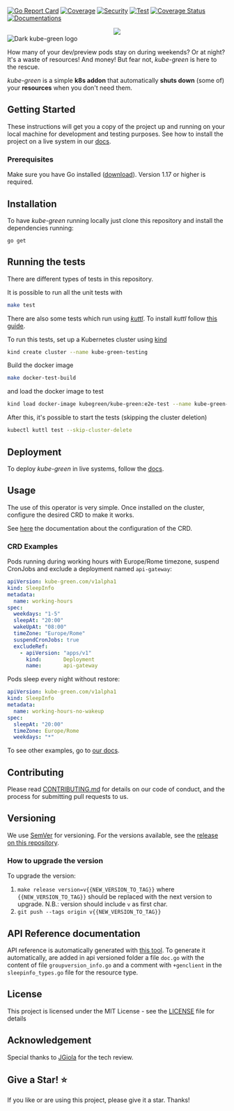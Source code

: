 [![Go Report Card][go-report-svg]][go-report-card]
[![Coverage][test-and-build-svg]][test-and-build]
[![Security][security-badge]][security-pipelines]
[![Test][test-badge]][test-pipelines]
[![Coverage Status][coverage-badge]][coverage]
[![Documentations][website-badge]][website]

<div align="center">
  <img src="#gh-light-mode-only">

</div>

<picture>
  <source media="(prefers-color-scheme: dark)" srcset="https://github.com/kube-green/kube-green/raw/main/logo/logo.svg">
  <img alt="Dark kube-green logo" src="https://github.com/kube-green/kube-green/raw/main/logo/logo-dark.svg">
</picture>

<!-- #gh-dark-mode-only -->

How many of your dev/preview pods stay on during weekends? Or at night? It's a waste of resources! And money! But fear not, *kube-green* is here to the rescue.

*kube-green* is a simple **k8s addon** that automatically **shuts down** (some of) your **resources** when you don't need them.

## Getting Started

These instructions will get you a copy of the project up and running on your local machine for development and testing purposes. See how to install the project on a live system in our [docs](https://kube-green.dev/docs/install/).

### Prerequisites

Make sure you have Go installed ([download](https://go.dev/dl/)). Version 1.17 or higher is required.

## Installation

To have *kube-green* running locally just clone this repository and install the dependencies running:

```golang
go get
```

## Running the tests

There are different types of tests in this repository.

It is possible to run all the unit tests with

```sh
make test
```

There are also some tests which run using [*kuttl*](https://kuttl.dev/). To install *kuttl* follow [this guide](https://kuttl.dev/docs/#install-kuttl-cli).

To run this tests, set up a Kubernetes cluster using [kind](https://kind.sigs.k8s.io/)

```sh
kind create cluster --name kube-green-testing
```

Build the docker image

```sh
make docker-test-build
```

and load the docker image to test

```sh
kind load docker-image kubegreen/kube-green:e2e-test --name kube-green-testing
```

After this, it's possible to start the tests (skipping the cluster deletion)

```sh
kubectl kuttl test --skip-cluster-delete
```

## Deployment

To deploy *kube-green* in live systems, follow the [docs](https://kube-green.dev/docs/install/).

## Usage

The use of this operator is very simple. Once installed on the cluster, configure the desired CRD to make it works.

See [here](https://kube-green.dev/docs/configuration/) the documentation about the configuration of the CRD.

### CRD Examples

Pods running during working hours with Europe/Rome timezone, suspend CronJobs and exclude a deployment named `api-gateway`:

```yaml
apiVersion: kube-green.com/v1alpha1
kind: SleepInfo
metadata:
  name: working-hours
spec:
  weekdays: "1-5"
  sleepAt: "20:00"
  wakeUpAt: "08:00"
  timeZone: "Europe/Rome"
  suspendCronJobs: true
  excludeRef:
    - apiVersion: "apps/v1"
      kind:       Deployment
      name:       api-gateway
```

Pods sleep every night without restore:

```yaml
apiVersion: kube-green.com/v1alpha1
kind: SleepInfo
metadata:
  name: working-hours-no-wakeup
spec:
  sleepAt: "20:00"
  timeZone: Europe/Rome
  weekdays: "*"
```

To see other examples, go to [our docs](https://kube-green.dev/docs/configuration/#examples).

## Contributing

Please read [CONTRIBUTING.md](https://gist.github.com/PurpleBooth/b24679402957c63ec426) for details on our code of conduct, and the process for submitting pull requests to us.

## Versioning

We use [SemVer](http://semver.org/) for versioning. For the versions available, see the [release on this repository](https://github.com/kube-green/kube-green/releases).

### How to upgrade the version

To upgrade the version:

1. `make release version=v{{NEW_VERSION_TO_TAG}}` where `{{NEW_VERSION_TO_TAG}}` should be replaced with the next version to upgrade. N.B.: version should include `v` as first char.
2. `git push --tags origin v{{NEW_VERSION_TO_TAG}}`

## API Reference documentation

API reference is automatically generated with [this tool](https://github.com/ahmetb/gen-crd-api-reference-docs). To generate it automatically, are added in api versioned folder a file `doc.go` with the content of file `groupversion_info.go` and a comment with `+genclient` in the `sleepinfo_types.go` file for the resource type.

## License

This project is licensed under the MIT License - see the [LICENSE](LICENSE) file for details

## Acknowledgement

Special thanks to [JGiola](https://github.com/JGiola) for the tech review.

## Give a Star! ⭐

If you like or are using this project, please give it a star. Thanks!

[go-report-svg]: https://goreportcard.com/badge/github.com/kube-green/kube-green
[go-report-card]: https://goreportcard.com/report/github.com/kube-green/kube-green
[test-and-build-svg]: https://github.com/kube-green/kube-green/actions/workflows/test.yml/badge.svg
[test-and-build]: https://github.com/kube-green/kube-green/actions/workflows/test.yml
[coverage-badge]: https://coveralls.io/repos/github/kube-green/kube-green/badge.svg?branch=main
[coverage]: https://coveralls.io/github/kube-green/kube-green?branch=main
[website-badge]: https://img.shields.io/static/v1?label=kube-green&color=blue&message=docs&style=flat
[website]: https://kube-green.dev
[test-badge]: https://img.shields.io/github/workflow/status/kube-green/kube-green/Test%20and%20build?label=%F0%9F%A7%AA%20tests&style=flat
[test-pipelines]: https://github.com/kube-green/kube-green/actions/workflows/test.yml
[security-badge]: https://img.shields.io/github/workflow/status/kube-green/kube-green/Security?label=%F0%9F%94%91%20gosec&style=flat
[security-pipelines]: https://github.com/kube-green/kube-green/actions/workflows/security.yml
